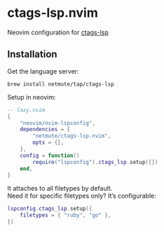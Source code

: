 # ctags-lsp.nvim

Neovim configuration for [ctags-lsp](https://github.com/netmute/ctags-lsp)

## Installation

Get the language server:

```
brew install netmute/tap/ctags-lsp
```

Setup in neovim:

```lua
-- lazy.nvim
{
    "neovim/nvim-lspconfig",
    dependencies = {
        "netmute/ctags-lsp.nvim",
        opts = {},
    },
    config = function()
        require("lspconfig").ctags_lsp.setup({})
    end,
}
```

It attaches to all filetypes by default.  
Need it for specific filetypes only? It’s configurable:

```lua
lspconfig.ctags_lsp.setup({
    filetypes = { "ruby", "go" },
})
```
